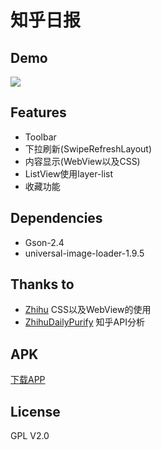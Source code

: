 # 知乎日报
## Demo
![](http://github.com/JPYfree/ZhihuRe/raw/master/demo.gif)

## Features
* Toolbar
* 下拉刷新(SwipeRefreshLayout)
* 内容显示(WebView以及CSS)
* ListView使用layer-list
* 收藏功能

## Dependencies
* Gson-2.4
* universal-image-loader-1.9.5

## Thanks to
* [Zhihu](https://github.com/KayWu/Zhihu) CSS以及WebView的使用
* [ZhihuDailyPurify](https://github.com/izzyleung/ZhihuDailyPurify) 知乎API分析

## APK
[下载APP](https://raw.githubusercontent.com/JPYfree/ZhihuRe/master/app-release.apk)

## License
GPL V2.0
